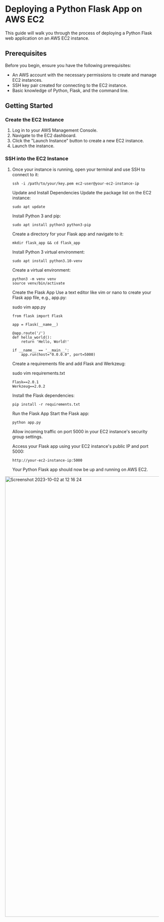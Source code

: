 # Deploying a Python Flask App on AWS EC2

This guide will walk you through the process of deploying a Python Flask web application on an AWS EC2 instance.

## Prerequisites

Before you begin, ensure you have the following prerequisites:

- An AWS account with the necessary permissions to create and manage EC2 instances.
- SSH key pair created for connecting to the EC2 instance.
- Basic knowledge of Python, Flask, and the command line.

## Getting Started

### Create the EC2 Instance

1. Log in to your AWS Management Console.
2. Navigate to the EC2 dashboard.
3. Click the "Launch Instance" button to create a new EC2 instance.
4. Launch the instance.

### SSH into the EC2 Instance

1. Once your instance is running, open your terminal and use SSH to connect to it:

  
       ssh -i /path/to/your/key.pem ec2-user@your-ec2-instance-ip
   
   Update and Install Dependencies
   Update the package list on the EC2 instance:

       sudo apt update
   
   Install Python 3 and pip:
   
       sudo apt install python3 python3-pip
   
   Create a directory for your Flask app and navigate to it:
   
       mkdir flask_app && cd flask_app

   Install Python 3 virtual environment:
   
       sudo apt install python3.10-venv
   
   Create a virtual environment:

       python3 -m venv venv
       source venv/bin/activate


   Create the Flask App
   Use a text editor like vim or nano to create your Flask app file, e.g., app.py:

   sudo vim app.py
 
       from flask import Flask
    
       app = Flask(__name__)
    
       @app.route('/')
       def hello_world():
           return 'Hello, World!'
    
       if __name__ == '__main__':
           app.run(host="0.0.0.0", port=5000)

       
   Create a requirements file and add Flask and Werkzeug:

   sudo vim requirements.txt
   
       Flask==2.0.1
       Werkzeug==2.0.2

   
   Install the Flask dependencies:

       pip install -r requirements.txt


   Run the Flask App
   Start the Flask app:

       python app.py

   
   Allow incoming traffic on port 5000 in your EC2 instance's security group settings.

   Access your Flask app using your EC2 instance's public IP and port 5000:


       http://your-ec2-instance-ip:5000

   
   Your Python Flask app should now be up and running on AWS EC2.
   

  <img width="1440" alt="Screenshot 2023-10-02 at 12 16 24" src="https://github.com/akintunero/My-DevOps-Projects/assets/13016369/2425ce04-718c-4d84-b04c-c6f6773d455f">


